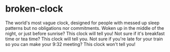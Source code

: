 # broken-clock


The world's most vague clock, designed for people with messed up sleep patterns but no obligations nor commitments. Woken up in the middle of the night, or just before sunrise? This clock will tell you! Not sure if it's breakfast time or tea time? This clock will tell you. Not sure if you're late for your train so you can make your 9:32 meeting? This clock won't tell you!
